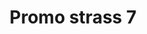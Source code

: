 ---
title: Promo strass 7
date: 
draft: false

# descripcion
description : Encontrá todas las promos de navidad en nuestra tienda de IG. Pedidos por  whatsapp, mail o dm.

materials: 

color: 

dimensions: 

code: 99-99-0702

type: "Promos"

categories: []

price: $810,00

# Images
# first image will be shown in the product page
images:
  # - image: "images/path_to_image"
  # La ubicacion de las imagenes es imagenes/Promos/Promos.Promo/99-99-0702-promo-strass-7
  - image: "./images/promos/promo/99-99-0702.jpg"
---